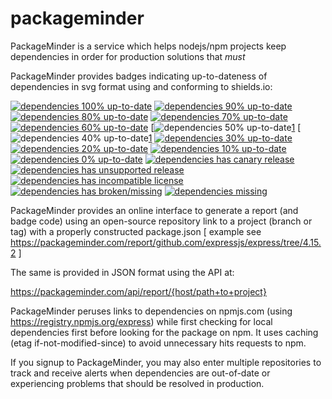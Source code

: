 # packageminder
PackageMinder is a service which helps nodejs/npm projects keep dependencies in order for production solutions that *must* 

PackageMinder provides badges indicating up-to-dateness of dependencies in svg format using and conforming to shields.io:

[![dependencies 100% up-to-date][2]][1]
[![dependencies 90% up-to-date][3]][1]
[![dependencies 80% up-to-date][4]][1]
[![dependencies 70% up-to-date][5]][1]
[![dependencies 60% up-to-date][6]][1]
[![dependencies 50% up-to-date][7][1]
[![dependencies 40% up-to-date][8][1]
[![dependencies 30% up-to-date][9]][1]
[![dependencies 20% up-to-date][10]][1]
[![dependencies 10% up-to-date][11]][1]
[![dependencies 0% up-to-date][12]][1]
[![dependencies has canary release][13]][1]
[![dependencies has unsupported release][14]][1]
[![dependencies has incompatible license][15]][1]
[![dependencies has broken/missing][16]][1]
[![dependencies missing][17]][1]


PackageMinder provides an online interface to generate a report (and badge code) using an open-source repository link to a project (branch or tag) with a properly constructed package.json [ example see https://packageminder.com/report/github.com/expressjs/express/tree/4.15.2 ]

The same is provided in JSON format using the API at:

https://packageminder.com/api/report/{host/path+to+project} 

PackageMinder peruses links to dependencies on npmjs.com (using https://registry.npmjs.org/express) while first checking for local dependencies first before looking for the package on npm. It uses caching (etag if-not-modified-since) to avoid unnecessary hits requests to npm. 

If you signup to PackageMinder, you may also enter multiple repositories to track and receive alerts when dependencies are out-of-date or experiencing problems that should be resolved in production.

























[1]: http://packageminder.com/sample_report
[2]: https://img.shields.io/badge/dependencies-100%25-44CC11.svg (dependencies 100% up-to-date)
[3]: https://img.shields.io/badge/dependencies-90%25-65CC12.svg (dependencies 90% up-to-date)
[4]: https://img.shields.io/badge/dependencies-80%25-84CC12.svg (dependencies 80% up-to-date)
[5]: https://img.shields.io/badge/dependencies-70%25-A3CC12.svg (dependencies 70% up-to-date)
[6]: https://img.shields.io/badge/dependencies-60%25-C2CC12.svg (dependencies 60% up-to-date)
[7]: https://img.shields.io/badge/dependencies-50%25-CCB612.svg (dependencies 50% up-to-date)
[8]: https://img.shields.io/badge/dependencies-40%25-CC9712.svg (dependencies 40% up-to-date)
[9]: https://img.shields.io/badge/dependencies-30%25-CC7812.svg (dependencies 30% up-to-date)
[10]: https://img.shields.io/badge/dependencies-20%25-CC5912.svg (dependencies 20% up-to-date)
[11]: https://img.shields.io/badge/dependencies-10%25-CC3A12.svg (dependencies 10% up-to-date)
[12]: https://img.shields.io/badge/dependencies-0%25-CC1B12.svg (dependencies 0% up-to-date)
[13]: https://img.shields.io/badge/dependencies-canary-CC1B12.svg (dependencies has canary release)
[14]: https://img.shields.io/badge/dependencies-unsupported-CC1B12.svg (dependencies has unsupported release)
[15]: https://img.shields.io/badge/dependencies-incompatible--license-CC1B12.svg (dependencies has incompatible license)
[16]: https://img.shields.io/badge/dependencies-broken--missing--license-CC1B12.svg (dependencies has broken/missing)
[17]: https://img.shields.io/badge/dependencies-missing--license-CC1B12.svg (dependencies is missing)
